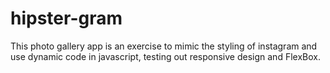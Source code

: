 # hipster-gram
This photo gallery app is an exercise to mimic the styling of instagram and use dynamic code in javascript, testing out responsive design and FlexBox.
